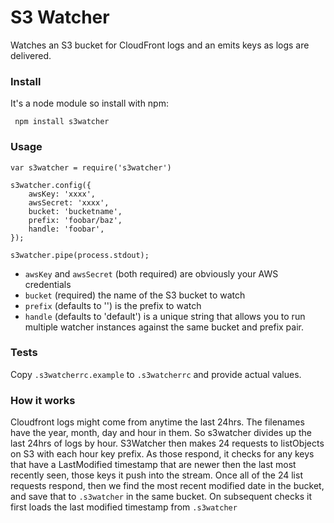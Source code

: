 S3 Watcher
==========

Watches an S3 bucket for CloudFront logs and an emits keys as logs are
delivered.

### Install

It's a node module so install with npm:

     npm install s3watcher

### Usage

    var s3watcher = require('s3watcher')

    s3watcher.config({
        awsKey: 'xxxx',
        awsSecret: 'xxxx',
        bucket: 'bucketname',
        prefix: 'foobar/baz',
        handle: 'foobar',
    });

    s3watcher.pipe(process.stdout);

- `awsKey` and `awsSecret` (both required) are obviously your AWS credentials
- `bucket` (required) the name of the S3 bucket to watch
- `prefix` (defaults to '') is the prefix to watch
- `handle` (defaults to 'default') is a unique string that allows you to run
  multiple watcher instances against the same bucket and prefix pair.

### Tests

Copy `.s3watcherrc.example` to `.s3watcherrc` and provide actual values.

### How it works

Cloudfront logs might come from anytime the last 24hrs. The filenames have the
year, month, day and hour in them. So s3watcher divides up the last 24hrs of
logs by hour. S3Watcher then makes 24 requests to listObjects on S3 with each
hour key prefix. As those respond, it checks for any keys that have a
LastModified timestamp that are newer then the last most recently seen, those
keys it push into the stream. Once all of the 24 list requests respond, then we
find the most recent modified date in the bucket, and save that to `.s3watcher`
in the same bucket. On subsequent checks it first loads the last modified
timestamp from `.s3watcher`
